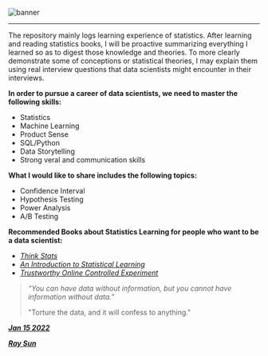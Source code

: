 ![banner](https://user-images.githubusercontent.com/86893259/150061397-07dcb038-43d5-4078-aee9-60c379a4d3e5.jpg)
___

The repository mainly logs learning experience of statistics. After learning and reading statistics books, I will be proactive summarizing everything I learned so as to digest those knowledge and theories. To more clearly demonstrate some of conceptions or statistical theories, I may explain them using real interview questions that data scientists might encounter in their interviews. 



**In order to pursue a career of data scientists, we need to master the following skills:**

- Statistics
- Machine Learning
- Product Sense
- SQL/Python
- Data Storytelling
- Strong veral and communication skills


**What I would like to share includes the following topics:**

- Confidence Interval
- Hypothesis Testing
- Power Analysis
- A/B Testing



**Recommended Books about Statistics Learning for people who want to be a data scientist:**

- [*Think Stats*](https://github.com/rayhezack/books/blob/main/thinkstats2.pdf)
- [*An Introduction to Statistical Learning*](https://github.com/rayhezack/books/blob/main/Book%201%20An%20Introduction%20to%20Statistical%20Learning.pdf)
- [*Trustworthy Online Controlled Experiment*](https://github.com/rayhezack/books/blob/main/Trustworthy%20Online%20Controlled%20Experiments%20by%20Ron%20Kohavi%20Diane%20Tang%20Ya%20Xu%20(z-lib.org).mobi.pdf)



>  *“You can have data without information, but you cannot have information without data.”* 
>
> "Torture the data, and it will confess to anything."





***<u>Jan 15 2022</u>***

***<u>Ray Sun</u>***

